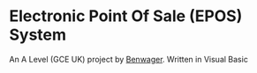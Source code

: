 # Electronic Point Of Sale (EPOS) System

An A Level (GCE UK) project by [Benwager](https://github.com/Benwager12).  Written in Visual Basic

